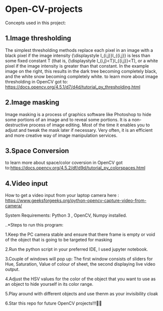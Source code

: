 # Open-CV-projects

Concepts used in this project:

## 1.Image thresholding 
  The simplest thresholding methods replace each pixel in an image with a black pixel if the image intensity {\displaystyle I_{i,j}}I_{{i,j}} is less than some fixed constant T (that is, {\displaystyle I_{i,j}<T}I_{{i,j}}<T), or a white pixel if the image intensity is greater than that constant. In the example image on the right, this results in the dark tree becoming completely black, and the white snow becoming completely white.
   to learn more about image thresholding in OpenCV got to: https://docs.opencv.org/4.5.1/d7/d4d/tutorial_py_thresholding.html

## 2.Image masking
   Image masking is a process of graphics software like Photoshop to hide some portions of an image and to reveal some portions. It is a non-destructive process of image editing. Most of the time it enables you to adjust and tweak the mask later if necessary. Very often, it is an efficient and more creative way of image manipulation services.

## 3.Space Conversion 
  to learn more about space/color coversion in OpenCV got to:https://docs.opencv.org/4.5.2/df/d9d/tutorial_py_colorspaces.html

## 4.Video input 
   How to get a video input from your laptop camera here : https://www.geeksforgeeks.org/python-opencv-capture-video-from-camera/

System Requirements: Python 3 , OpenCV, Numpy installed.

..*Steps to run this program:

1.Keep the PC camera stable and ensure that there frame is empty or void of the object that is going to be targeted for masking

2.Run the python script in your preferred IDE, I used jupyter notebook.

3.Couple of windows will pop up: The first window consists of sliders for Hue, Saturation, Value of colour of sheet, the second displaying live video output.

4.Adjust the HSV values for the color of the object that you want to use as an object to hide yourself in its color range.

5.Play around with different objects and use thenm as your invisibility cloak

6.Star this repo for future OpenCV projects!!!💯✨
